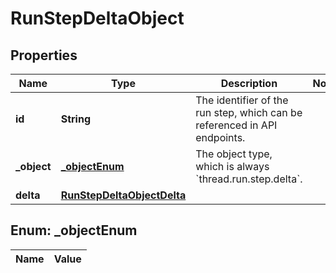

# RunStepDeltaObject

## Properties

Name | Type | Description | Notes
------------ | ------------- | ------------- | -------------
**id** | **String** | The identifier of the run step, which can be referenced in API endpoints. | 
**_object** | [**_objectEnum**](#_objectEnum) | The object type, which is always &#x60;thread.run.step.delta&#x60;. | 
**delta** | [**RunStepDeltaObjectDelta**](RunStepDeltaObjectDelta.md) |  | 


## Enum: _objectEnum

Name | Value
---- | -----




